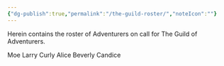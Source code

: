 ```yaml
---
{"dg-publish":true,"permalink":"/the-guild-roster/","noteIcon":""}
---
```


Herein contains the roster of Adventurers on call for The Guild of Adventurers.

Moe
Larry
Curly
Alice
Beverly
Candice